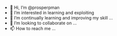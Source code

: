 - 👋 Hi, I’m @prosperpman
- 👀 I’m interested in learning and exploiting 
- 🌱 I’m continually learning and improving my skill ...
- 💞️ I’m looking to collaborate on ...
- 📫 How to reach me ...

<!---
prosper JS /prosper pman is a ✨ special ✨ repository because its `README.md` (this file) appears on your GitHub profile.
You can click the Preview link to take a look at your changes.
--->
